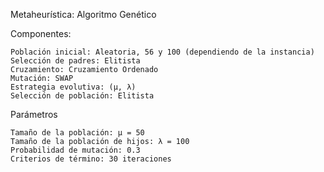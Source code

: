 
Metaheurística: Algoritmo Genético

Componentes:

    Población inicial: Aleatoria, 56 y 100 (dependiendo de la instancia)
    Selección de padres: Elitista
    Cruzamiento: Cruzamiento Ordenado
    Mutación: SWAP
    Estrategia evolutiva: (μ, λ)
    Selección de población: Elitista

Parámetros

    Tamaño de la población: μ = 50
    Tamaño de la población de hijos: λ = 100
    Probabilidad de mutación: 0.3
    Criterios de término: 30 iteraciones
